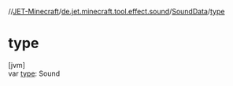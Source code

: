 //[JET-Minecraft](../../../index.md)/[de.jet.minecraft.tool.effect.sound](../index.md)/[SoundData](index.md)/[type](type.md)

# type

[jvm]\
var [type](type.md): Sound
